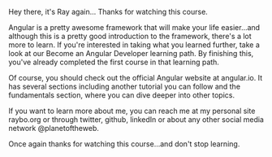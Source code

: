 Hey there, it's Ray again... Thanks for watching this course.

Angular is a pretty awesome framework that will make your life easier...and although this is a pretty good introduction to the framework, there's a lot more to learn. If you're interested in taking what you learned further, take a look at our Become an Angular Developer learning path. By finishing this, you've already completed the first course in that learning path.

Of course, you should check out the official Angular website at angular.io. It has several sections including another tutorial you can follow and the fundamentals section, where you can dive deeper into other topics.

If you want to learn more about me, you can reach me at my personal site raybo.org or through twitter, github, linkedIn or about any other social media network @planetoftheweb.

Once again thanks for watching this course...and don't stop learning.
